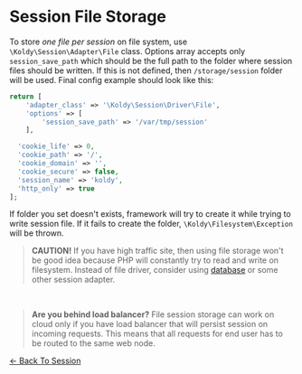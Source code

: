 # Session File Storage

To store *one file per session* on file system, use `\Koldy\Session\Adapter\File` class. Options array accepts only
`session_save_path` which should be the full path to the folder where session files should be written. If this is not
defined, then `/storage/session` folder will be used. Final config example should look like this:

```php
return [
	'adapter_class' => '\Koldy\Session\Driver\File',
	'options' => [
		'session_save_path' => '/var/tmp/session'
	],

  'cookie_life' => 0,
  'cookie_path' => '/',
  'cookie_domain' => '',
  'cookie_secure' => false,
  'session_name' => 'koldy',
  'http_only' => true
];
```

If folder you set doesn't exists, framework will try to create it while trying to write session file. If it fails to
create the folder, `\Koldy\Filesystem\Exception` will be thrown.

> **CAUTION!** If you have high traffic site, then using file storage won't be good idea because PHP will constantly try
to read and write on filesystem. Instead of file driver, consider using [database](database.md) or some other
session adapter.

&nbsp;

> **Are you behind load balancer?** File session storage can work on cloud only if you have load balancer that will persist session
on incoming requests. This means that all requests for end user has to be routed to the same web node.


[&larr; Back To Session](../session.md#session-storage-configuration)